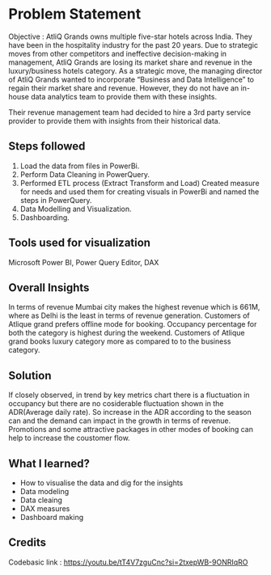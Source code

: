 
# Problem Statement

Objective : AtliQ Grands owns multiple five-star hotels across India. They have been in the hospitality industry for the past 20 years. Due to strategic moves from other competitors and ineffective decision-making in management, AtliQ Grands are losing its market share and revenue in the luxury/business hotels category. As a strategic move, the managing director of AtliQ Grands wanted to incorporate “Business and Data Intelligence” to regain their market share and revenue. However, they do not have an in-house data analytics team to provide them with these insights.

Their revenue management team had decided to hire a 3rd party service provider to provide them with insights from their historical data.




## Steps followed

1. Load the data from files in PowerBi.
2. Perform Data Cleaning in PowerQuery.
3. Performed ETL process (Extract Transform and Load) Created measure for needs and used them for creating visuals in PowerBi and named the steps in PowerQuery.
4. Data Modelling and Visualization.
5. Dashboarding.
## Tools used for visualization
Microsoft Power BI, Power Query Editor, DAX
## Overall Insights

In terms of revenue Mumbai city makes the highest revenue which is 661M, where as Delhi is the least in terms of revenue generation.
Customers of Atlique grand prefers offline mode for booking.
Occupancy percentage for both the category is highest during the weekend.
Customers of Atlique grand books luxury category more as compared to to the business category.
## Solution
If closely observed, in trend by key metrics chart there is a fluctuation in occupancy but there are no cosiderable fluctuation shown in the ADR(Average daily rate). So increase in the ADR according to the season can and the demand can impact in the growth in terms of revenue. Promotions and some attractive packages in other modes of booking can help to increase the coustomer flow.

## What I learned?
- How to visualise the data and dig for the insights
- Data modeling
- Data cleaing
- DAX measures
- Dashboard making

## Credits 
Codebasic
link : https://youtu.be/tT4V7zguCnc?si=2txepWB-9ONRIqRO




